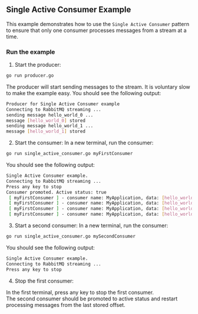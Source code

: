 ## Single Active Consumer Example

This example demonstrates how to use the `Single Active Consumer` pattern to ensure that only one consumer processes messages from a stream at a time.

### Run the example


1. Start the producer:
```bash
go run producer.go
```
The producer will start sending messages to the stream. It is voluntary slow to make the example easy.
You should see the following output:

```bash
Producer for Single Active Consumer example
Connecting to RabbitMQ streaming ...
sending message hello_world_0 ...
message [hello_world_0] stored
sending message hello_world_1 ...
message [hello_world_1] stored
```
2. Start the consumer:
In a new terminal, run the consumer:
```bash
go run single_active_consumer.go myFirstConsumer
```

You should see the following output:

```bash
Single Active Consumer example.
Connecting to RabbitMQ streaming ...
Press any key to stop
Consumer promoted. Active status: true
 [ myFirstConsumer ] - consumer name: MyApplication, data: [hello_world_0], message offset 0,
 [ myFirstConsumer ] - consumer name: MyApplication, data: [hello_world_1], message offset 1,
 [ myFirstConsumer ] - consumer name: MyApplication, data: [hello_world_2], message offset 2,
 [ myFirstConsumer ] - consumer name: MyApplication, data: [hello_world_3], message offset 3,
```

3. Start a second consumer:
In a new terminal, run the consumer:
```bash
go run single_active_consumer.go mySecondConsumer
```

You should see the following output:

```bash
Single Active Consumer example.
Connecting to RabbitMQ streaming ...
Press any key to stop
```

4. Stop the first consumer:

In the first terminal, press any key to stop the first consumer. <br />
The second consumer should be promoted to active status and restart processing messages from the last stored offset.


